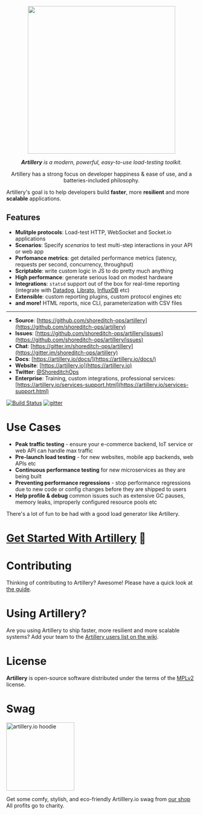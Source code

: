 <p align="center">
<a href="https://artillery.io"><img src="https://dl.dropboxusercontent.com/u/476522/artillery/flag.gif" width="390" /></a>
</p>
<p align="center">
<em><strong>Artillery</strong> is a modern, powerful, easy-to-use load-testing toolkit.</em>
</p>

<p align="center">
Artillery has a strong focus on developer happiness & ease of use, and a batteries-included philosophy.

Artillery's goal is to help developers build <strong>faster</strong>, more <strong>resilient</strong> and more <strong>scalable</strong> applications.
</p>

## Features

- **Mulitple protocols**:  Load-test HTTP, WebSocket and Socket.io applications
- **Scenarios**: Specify *scenarios* to test multi-step interactions in your API or web app
- **Perfomance metrics**: get detailed performance metrics (latency, requests per second, concurrency, throughput)
- **Scriptable**: write custom logic in JS to do pretty much anything
- **High performance**: generate serious load on modest hardware
- **Integrations**: `statsd` support out of the box for real-time reporting (integrate with [Datadog](http://docs.datadoghq.com/guides/dogstatsd/), [Librato](https://www.librato.com/docs/kb/collect/collection_agents/stastd.html), [InfluxDB](https://influxdata.com/blog/getting-started-with-sending-statsd-metrics-to-telegraf-influxdb/) etc)
- **Extensible**: custom reporting plugins, custom protocol engines etc
- **and more!** HTML reports, nice CLI, parameterization with CSV files

---

- **Source**: [https://github.com/shoreditch-ops/artillery](https://github.com/shoreditch-ops/artillery)
- **Issues**: [https://github.com/shoreditch-ops/artillery/issues](https://github.com/shoreditch-ops/artillery/issues)
- **Chat**: [https://gitter.im/shoreditch-ops/artillery](https://gitter.im/shoreditch-ops/artillery)
- **Docs**: [https://artillery.io/docs/](https://artillery.io/docs/)
- **Website**: [https://artillery.io](https://artillery.io)
- **Twitter**: [@ShoreditchOps](https://twitter.com/shoreditchops)
- **Enterprise**: Training, custom integrations, professional services: [https://artillery.io/services-support.html](https://artillery.io/services-support.html)

[![Build Status](https://travis-ci.org/shoreditch-ops/artillery.svg?branch=master)](https://travis-ci.org/shoreditch-ops/artillery) [![gitter](https://badges.gitter.im/Join%20Chat.svg)](https://gitter.im/shoreditch-ops/artillery)

# Use Cases

- **Peak traffic testing** - ensure your e-commerce backend, IoT service or web API can handle max traffic
- **Pre-launch load testing** - for new websites, mobile app backends, web APIs etc
- **Continuous performance testing** for new microservices as they are being built
- **Preventing performance regressions** - stop performance regressions due to new code or config changes before they are shipped to users
- **Help profile & debug** common issues such as extensive GC pauses, memory leaks, improperly configured resource pools etc

There's a lot of fun to be had with a good load generator like Artillery.

# [Get Started With Artillery](https://artillery.io/docs/gettingstarted.html) 🎯

# Contributing

Thinking of contributing to Artillery? Awesome! Please have a quick look at [the
guide](CONTRIBUTING.md).

# Using Artillery?

Are you using Artillery to ship faster, more resilient and more scalable systems? Add your team to the [Artillery users list on the wiki](https://github.com/shoreditch-ops/artillery/wiki/Companies-using-Artillery).

# License

**Artillery** is open-source software distributed under the terms of the
[MPLv2](https://www.mozilla.org/en-US/MPL/2.0/) license.

# Swag

<a href="https://shoreditch-ops.teemill.co.uk/product/artillery-io-hoodie-2976/"><img src="https://shoreditch-ops.teemill.co.uk/uploaded/public/58a0c5f5ce9cd5.85445284.png" alt="artillery.io hoodie" width="180" /></a>

Get some comfy, stylish, and eco-friendly Artilllery.io swag from <a href="https://shoreditch-ops.teemill.co.uk/">our shop</a> All profits go to charity.
